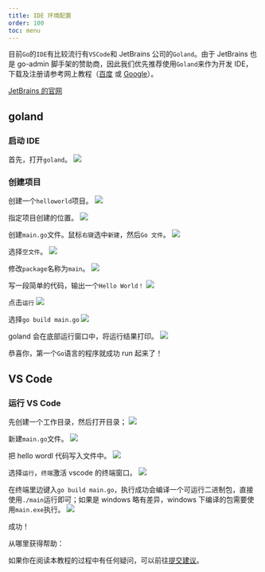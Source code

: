 ```yaml
---
title: IDE 环境配置
order: 100
toc: menu
---
```


目前`Go`的`IDE`有比较流行有`VSCode`和 JetBrains 公司的`Goland`。由于 JetBrains 也是 go-admin 脚手架的赞助商，因此我们优先推荐使用`Goland`来作为开发 IDE，下载及注册请参考网上教程（[百度](https://www.baidu.com) 或 [Google](https://www.goole.com)）。

[JetBrains 的官网](https://www.jetbrains.com)

## goland

### 启动 IDE

首先，打开`goland`。
![](https://raw.githubusercontent.com/wenjianzhang/image/master/img/goland-step1.png)

### 创建项目

创建一个`helloworld`项目。
![](https://raw.githubusercontent.com/wenjianzhang/image/master/img/goland-step3.png)

指定项目创建的位置。
![](https://raw.githubusercontent.com/wenjianzhang/image/master/img/goland-step2.png)

创建`main.go`文件。鼠标`右键`选中`新建`，然后`Go 文件`。
![](https://raw.githubusercontent.com/wenjianzhang/image/master/img/goland-step4.png)

选择`空文件`。
![](https://raw.githubusercontent.com/wenjianzhang/image/master/img/goland-step5.png)

修改`package`名称为`main`。
![](https://raw.githubusercontent.com/wenjianzhang/image/master/img/goland-step6.png)

写一段简单的代码，输出一个`Hello World！`
![](https://raw.githubusercontent.com/wenjianzhang/image/master/img/goland-step7.png)

点击`运行`
![](https://raw.githubusercontent.com/wenjianzhang/image/master/img/goland-step8.png)

选择`go build main.go`
![](https://raw.githubusercontent.com/wenjianzhang/image/master/img/goland-step9.png)

goland 会在底部运行窗口中，将运行结果打印。
![](https://raw.githubusercontent.com/wenjianzhang/image/master/img/goland-step10.png)

恭喜你，第一个`Go`语言的程序就成功 run 起来了！

## VS Code

### 运行 VS Code

先创建一个工作目录，然后打开目录；
![](https://raw.githubusercontent.com/wenjianzhang/image/master/img/vscode-step1.png)

新建`main.go`文件。
![](https://raw.githubusercontent.com/wenjianzhang/image/master/img/vscode-step2.png)

把 hello wordl 代码写入文件中。
![](https://raw.githubusercontent.com/wenjianzhang/image/master/img/vscode-step3.png)

选择`运行`，`终端`激活 vscode 的终端窗口。
![](https://raw.githubusercontent.com/wenjianzhang/image/master/img/vscode-step4.png)

在终端里边键入`go build main.go`，执行成功会编译一个可运行二进制包，直接使用`./main`运行即可；如果是 windows 略有差异，windows 下编译的包需要使用`main.exe`执行。
![](https://raw.githubusercontent.com/wenjianzhang/image/master/img/vscode-step5.png)

成功！

<Alert type="warning">
从哪里获得帮助：

如果你在阅读本教程的过程中有任何疑问，可以前往[提交建议](https://github.com/go-admin-team/go-admin/issues/new)。

</Alert>
